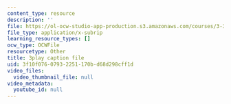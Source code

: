 ```yaml
---
content_type: resource
description: ''
file: https://ol-ocw-studio-app-production.s3.amazonaws.com/courses/3-320-atomistic-computer-modeling-of-materials-sma-5107-spring-2005/3f10f07607932251170bd68d298cff1d_LInWiab7q6Q.srt
file_type: application/x-subrip
learning_resource_types: []
ocw_type: OCWFile
resourcetype: Other
title: 3play caption file
uid: 3f10f076-0793-2251-170b-d68d298cff1d
video_files:
  video_thumbnail_file: null
video_metadata:
  youtube_id: null
---
```


